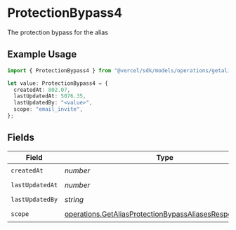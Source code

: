 # ProtectionBypass4

The protection bypass for the alias

## Example Usage

```typescript
import { ProtectionBypass4 } from "@vercel/sdk/models/operations/getalias.js";

let value: ProtectionBypass4 = {
  createdAt: 802.07,
  lastUpdatedAt: 5076.35,
  lastUpdatedBy: "<value>",
  scope: "email_invite",
};
```

## Fields

| Field                                                                                                                              | Type                                                                                                                               | Required                                                                                                                           | Description                                                                                                                        |
| ---------------------------------------------------------------------------------------------------------------------------------- | ---------------------------------------------------------------------------------------------------------------------------------- | ---------------------------------------------------------------------------------------------------------------------------------- | ---------------------------------------------------------------------------------------------------------------------------------- |
| `createdAt`                                                                                                                        | *number*                                                                                                                           | :heavy_check_mark:                                                                                                                 | N/A                                                                                                                                |
| `lastUpdatedAt`                                                                                                                    | *number*                                                                                                                           | :heavy_check_mark:                                                                                                                 | N/A                                                                                                                                |
| `lastUpdatedBy`                                                                                                                    | *string*                                                                                                                           | :heavy_check_mark:                                                                                                                 | N/A                                                                                                                                |
| `scope`                                                                                                                            | [operations.GetAliasProtectionBypassAliasesResponseScope](../../models/operations/getaliasprotectionbypassaliasesresponsescope.md) | :heavy_check_mark:                                                                                                                 | N/A                                                                                                                                |